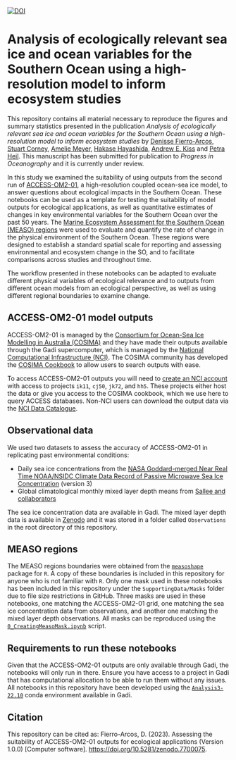 [![DOI](https://zenodo.org/badge/606954488.svg)](https://zenodo.org/badge/latestdoi/606954488)

# Analysis of ecologically relevant sea ice and ocean variables for the Southern Ocean using a high-resolution model to inform ecosystem studies
This repository contains all material necessary to reproduce the figures and summary statistics presented in the publication *Analysis of ecologically relevant sea ice and ocean variables for the Southern Ocean using a high-resolution model to inform ecosystem studies* by [Denisse Fierro-Arcos](https://github.com/lidefi87), [Stuart Corney](https://www.utas.edu.au/profiles/staff/imas/stuart-corney), [Amelie Meyer](https://www.utas.edu.au/profiles/staff/imas/amelie-meyer), [Hakase Hayashida](https://github.com/hakaseh), [Andrew E. Kiss](https://github.com/aekiss) and [Petra Heil](https://www.antarctica.gov.au/science/meet-our-scientists/dr-petra-heil/). This manuscript has been submitted for publication to *Progress in Oceanography* and it is currently under review.  
  
In this study we examined the suitability of using outputs from the second run of [ACCESS-OM2-01](https://cosima.org.au/index.php/2020/07/29/data-available-0-1-1958-2018-access-om2-iaf-run/), a high-resolution coupled ocean-sea ice model, to answer questions about ecological impacts in the Southern Ocean. These notebooks can be used as a template for testing the suitability of model outputs for ecological applications, as well as quantitative estimates of changes in key environmental variables for the Southern Ocean over the past 50 years. The [Marine Ecosystem Assessment for the Southern Ocean (MEASO) regions](https://sokiaq.atlassian.net/wiki/spaces/MEASO/pages/4348444548/MEASO+Approach+Structure+Format) were used to evaluate and quantify the rate of change in the physical environment of the Southern Ocean. These regions were designed to establish a standard spatial scale for reporting and assessing environmental and ecosystem change in the SO, and to facilitate comparisons across studies and throughout time.  
  
The workflow presented in these notebooks can be adapted to evaluate different physical variables of ecological relevance and to outputs from different ocean models from an ecological perspective, as well as using different regional boundaries to examine change.  

## ACCESS-OM2-01 model outputs
ACCESS-OM2-01 is managed by the [Consortium for Ocean-Sea Ice Modelling in Australia (COSIMA)](https://cosima.org.au/) and they have made their outputs available through the Gadi supercomputer, which is managed by the [National Computational Infrastructure (NCI)](https://nci.org.au/). The COSIMA community has developed the [COSIMA Cookbook](https://github.com/COSIMA/cosima-cookbook/wiki) to allow users to search outputs with ease.  
  
To access ACCESS-OM2-01 outputs you will need to [create an NCI account](https://opus.nci.org.au/display/Help/How+to+create+an+NCI+user+account) with access to projects `ik11`, `cj50`, `jk72`, and `hh5`. These projects either host the data or give you access to the COSIMA cookbook, which we use here to query ACCESS databases.  Non-NCI users can download the output data via the [NCI Data Catalogue](https://dx.doi.org/10.25914/608097cb3433f).

## Observational data
We used two datasets to assess the accuracy of ACCESS-OM2-01 in replicating past environmental conditions:  
- Daily sea ice concentrations from the [NASA Goddard-merged Near Real Time NOAA/NSIDC Climate Data Record of Passive Microwave Sea Ice Concentration](https://climatedataguide.ucar.edu/climate-data/sea-ice-concentration-data-nasa-goddard-and-nsidc-based-nasa-team-algorithm) (version 3)
- Global climatological monthly mixed layer depth means from [Sallee and collaborators](https://doi.org/10.5281/zenodo.4073174)
  
The sea ice concentration data are available in Gadi. The mixed layer depth data is available in [Zenodo](https://zenodo.org/record/5776180) and it was stored in a folder called `Observations` in the root directory of this repository.  
  
## MEASO regions
The MEASO regions boundaries were obtained from the [`measoshape`](https://australianantarcticdivision.github.io/measoshapes/) package for `R`. A copy of these boundaries is included in this repository for anyone who is not familiar with `R`. Only one mask used in these notebooks has been included in this repository under the `SupportingData/Masks` folder due to file size restrictions in GitHub. Three masks are used in these notebooks, one matching the ACCESS-OM2-01 grid, one matching the sea ice concentration data from observations, and another one matching the mixed layer depth observations. All masks can be reproduced using the [`0_CreatingMeasoMask.ipynb`](https://github.com/lidefi87/ACCESS-OM2-01_EcologicallyRelevantVariables/blob/main/Scripts/0_CreatingMeasoMask.ipynb) script.  
  
## Requirements to run these notebooks
Given that the ACCESS-OM2-01 outputs are only available through Gadi, the notebooks will only run in there. Ensure you have access to a project in Gadi that has computational allocation to be able to run them without any issues. All notebooks in this repository have been developed using the [`Analysis3-22.10`](https://github.com/coecms/conda-envs/releases/tag/analysis3-22.10) conda environment available in Gadi.

## Citation
This repository can be cited as: Fierro-Arcos, D. (2023). Assessing the suitability of ACCESS-OM2-01 outputs for ecological applications (Version 1.0.0) [Computer software]. https://doi.org/10.5281/zenodo.7700075.
